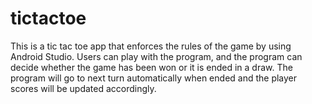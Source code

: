 # tictactoe
This is a tic tac toe app that enforces the rules of the game by using Android Studio. Users can play with the program,  and the program can decide whether the game has been won or it is ended in a draw. The program will go to next turn automatically when ended and the player scores will be updated accordingly.
